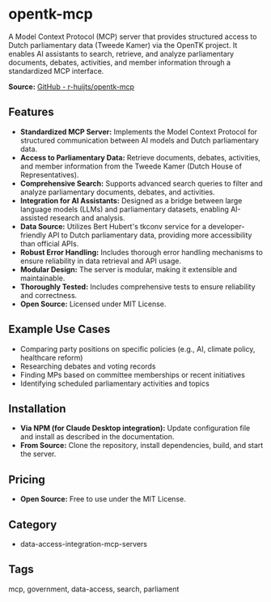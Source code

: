# opentk-mcp

A Model Context Protocol (MCP) server that provides structured access to Dutch parliamentary data (Tweede Kamer) via the OpenTK project. It enables AI assistants to search, retrieve, and analyze parliamentary documents, debates, activities, and member information through a standardized MCP interface.

**Source:** [GitHub - r-huijts/opentk-mcp](https://github.com/r-huijts/opentk-mcp)

## Features
- **Standardized MCP Server:** Implements the Model Context Protocol for structured communication between AI models and Dutch parliamentary data.
- **Access to Parliamentary Data:** Retrieve documents, debates, activities, and member information from the Tweede Kamer (Dutch House of Representatives).
- **Comprehensive Search:** Supports advanced search queries to filter and analyze parliamentary documents, debates, and activities.
- **Integration for AI Assistants:** Designed as a bridge between large language models (LLMs) and parliamentary datasets, enabling AI-assisted research and analysis.
- **Data Source:** Utilizes Bert Hubert's tkconv service for a developer-friendly API to Dutch parliamentary data, providing more accessibility than official APIs.
- **Robust Error Handling:** Includes thorough error handling mechanisms to ensure reliability in data retrieval and API usage.
- **Modular Design:** The server is modular, making it extensible and maintainable.
- **Thoroughly Tested:** Includes comprehensive tests to ensure reliability and correctness.
- **Open Source:** Licensed under MIT License.

## Example Use Cases
- Comparing party positions on specific policies (e.g., AI, climate policy, healthcare reform)
- Researching debates and voting records
- Finding MPs based on committee memberships or recent initiatives
- Identifying scheduled parliamentary activities and topics

## Installation
- **Via NPM (for Claude Desktop integration):** Update configuration file and install as described in the documentation.
- **From Source:** Clone the repository, install dependencies, build, and start the server.

## Pricing
- **Open Source:** Free to use under the MIT License.

## Category
- data-access-integration-mcp-servers

## Tags
mcp, government, data-access, search, parliament
